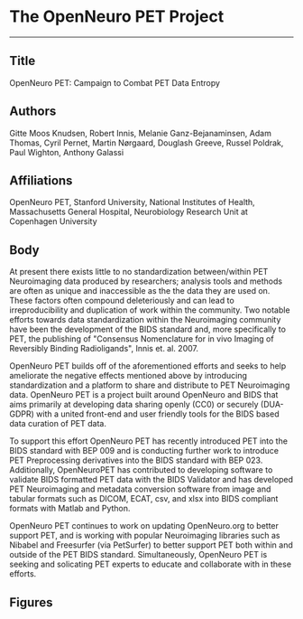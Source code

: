 # The OpenNeuro PET Project

---
## Title

OpenNeuro PET: Campaign to Combat PET Data Entropy

## Authors

Gitte Moos Knudsen, Robert Innis, Melanie Ganz-Bejanaminsen, Adam Thomas, Cyril Pernet, Martin Nørgaard, Douglash Greeve,
Russel Poldrak, Paul Wighton, Anthony Galassi

## Affiliations

OpenNeuro PET, Stanford University, National Institutes of Health, Massachusetts General Hospital, 
Neurobiology Research Unit at Copenhagen University

## Body
At present there exists little to no standardization between/within PET Neuroimaging data produced by 
researchers; analysis tools and methods are often as unique and inaccessible as the the data they are used on. 
These factors often compound deleteriously and can lead to irreproducibility and duplication of work within the 
community. Two notable efforts towards data standardization within the Neuroimaging community have been the 
development of the BIDS standard and, more specifically to PET, the publishing of "Consensus Nomenclature for in 
vivo Imaging of Reversibly Binding Radioligands", Innis et. al. 2007. 

OpenNeuro PET builds off of the aforementioned efforts and seeks to help ameliorate the negative effects 
mentioned above by introducing standardization and a platform to share and distribute to PET Neuroimaging data. 
OpenNeuro PET is a project built around OpenNeuro and BIDS that aims primarily at developing data sharing openly 
(CC0) or securely (DUA-GDPR) with a united front-end and user friendly tools for the BIDS based data curation of 
PET data.

To support this effort OpenNeuro PET has recently introduced PET into the BIDS standard with BEP 009 and is 
conducting further work to introduce PET Preprocessing derivatives into the BIDS standard with BEP 023. 
Additionally, OpenNeuroPET has contributed to 
developing software to validate BIDS formatted PET data with the BIDS Validator and has developed PET 
Neuroimaging and metadata conversion software from image and tabular formats such as DICOM, ECAT, csv, and xlsx 
into BIDS compliant formats with Matlab and Python.

OpenNeuro PET continues to work on updating OpenNeuro.org to better support PET, and is working with popular 
Neuroimaging libraries such as Nibabel and Freesurfer (via PetSurfer) to better support PET both
within and outside of the PET BIDS standard. Simultaneously, OpenNeuro PET is seeking and solicating PET experts 
to educate and collaborate with in these efforts.

## Figures